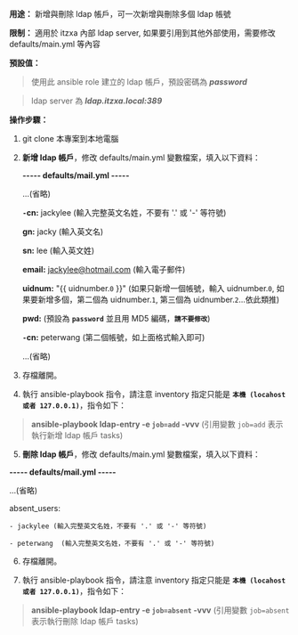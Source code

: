 **用途：** 新增與刪除 ldap 帳戶，可一次新增與刪除多個 ldap 帳號

**限制：** 適用於 itzxa 內部 ldap server, 如果要引用到其他外部使用，需要修改 defaults/main.yml 等內容

**預設值：**
>使用此 ansible role 建立的 ldap 帳戶，預設密碼為 ***password***

>ldap server 為 ***ldap.itzxa.local:389***

**操作步驟：** 

1. git clone 本專案到本地電腦
2. **新增 ldap 帳戶**，修改 defaults/main.yml 變數檔案，填入以下資料：

   **----- defaults/mail.yml -----**

   ...(省略)

   **`-`cn:** jackylee  (輸入完整英文名姓，不要有 '.' 或 '-' 等符號)

   **gn:** jacky   (輸入英文名)

   **sn:** lee   (輸入英文姓)

   **email:** jackylee@hotmail.com  (輸入電子郵件)

   **uidnum:** "{{ uidnumber.``0`` }}"  (如果只新增一個帳號，輸入 uidnumber.``0``, 如果要新增多個，第二個為 uidnumber.``1``, 第三個為 uidnumber.``2``...依此類推)

   **pwd:** (預設為 **``password``** 並且用 MD5 編碼，**``請不要修改``**)

   **`-`cn:** peterwang (第二個帳號，如上面格式輸入即可)

   ...(省略)

  3. 存檔離開。

  4. 執行 ansible-playbook 指令，請注意 inventory 指定只能是 **``本機 (locahost 或者 127.0.0.1)``**，指令如下：

> **ansible-playbook ldap-entry -e ``job=add`` -vvv**   (引用變數 ``job=add`` 表示執行新增 ldap 帳戶 tasks)

  5. **刪除 ldap 帳戶**，修改 defaults/main.yml 變數檔案，填入以下資料：

  **----- defaults/mail.yml -----**

  ...(省略)

  absent_users:

    - jackylee (輸入完整英文名姓，不要有 '.' 或 '-' 等符號)

    - peterwang  (輸入完整英文名姓，不要有 '.' 或 '-' 等符號)

  6. 存檔離開。
  
  7. 執行 ansible-playbook 指令，請注意 inventory 指定只能是 **``本機 (locahost 或者 127.0.0.1)``**，指令如下：

  > **ansible-playbook ldap-entry -e ``job=absent`` -vvv**   (引用變數 ``job=absent`` 表示執行刪除 ldap 帳戶 tasks)